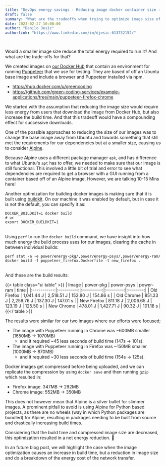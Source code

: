 ```yaml
---
title: "DevOps energy savings - Reducing image docker container size - Part I"
draft: false
summary: "What are the tradeoffs when trying to optimize image size of docker containers"
date: 2023-02-27 10:00:00
author: "Danilo Jesic"
authorlink: "https://www.linkedin.com/in/djesic-613732152/"

---
```


Would a smaller image size reduce the total energy required to run it? And what are the trade-offs for that?

We created images on [our Docker Hub](https://hub.docker.com/u/greencoding) that contain an environment for running [Puppeteer](https://github.com/puppeteer/puppeteer) that we use for testing.
They are based of off an Ubuntu base image and include a browser and Puppeteer installed via npm.
- https://hub.docker.com/u/greencoding
- https://github.com/green-coding-services/example-applications/tree/main/puppeteer-firefox-chrome

We started with the assumption that reducing the image size would require less energy
from users that download the image from Docker Hub, but also increase the build time.
And that this tradeoff would have a compounding effect for successive downloads.

One of the possible approaches to reducing the size of our images was to change the base image
away from Ubuntu and towards something that still met the requirements for our dependencies
but at a smaller size, causing us to consider [Alpine](https://www.alpinelinux.org/).

Because Alpine uses a different package manager `apk`, and has difference to
what Ubuntu's `apt` has to offer, we needed to make sure that our image is still functional.
This involved a little bit of trial and error to see what dependencies are required to get
a browser with a GUI running from a container based off of an Alpine image. However, we are talking 10-15 Mins here!

Another optimization for building docker images is making sure that it is built using [buildkit](https://docs.docker.com/build/buildkit/).
On our machine it was enabled by default, but in case it is not the default, you can specify it as:

```code
DOCKER_BUILDKIT=1 docker build
# or
export DOCKER_BUILDKIT=1
```
\
Using `perf` to run the `docker build` command, we have insight into how much energy
the build process uses for our images, clearing the cache in between individual builds:

```code
perf stat -a -e power/energy-pkg/,power/energy-psys/,power/energy-ram/ docker build -f puppeteer_firefox.Dockerfile -t new_firefox .
```
\
And these are the build results:

{{< table class="ui table" >}}
|    Image    |  power-pkg | power-psys | power-ram |   time   |
|:-----------:|:----------:|:----------:|:---------:|:--------:|
| Old Firefox | 1,041.44 J | 2,518.51 J |  152.80 J | 154.86 s |
|  Old Chrome |  851.33 J  | 2,258.76 J |  137.30 J | 147.01 s |
| New Firefox |  811.18 J  | 2,006.65 J |  123.19 J | 125.50 s |
|  New Chrome |  478.01 J  | 1,427.71 J |  90.32 J  | 101.18 s |
{{</ table >}}

The results were similar for our two images where our efforts were focused;

- The image with Puppeteer running in Chrome was ~600MB smaller (1650MB -> 1070MB)
  + and it required ~45 less seconds of build time (147s -> 101s).
- The image with Puppeteer running in Firefox was ~150MB smaller (1000MB -> 870MB)
  + and it required ~30 less seconds of build time (154s -> 125s).

Docker images get compressed before being uploaded, and we can replicate the compression by using
`docker save` and then running `gzip` which resulted in:

- Firefox image: 347MB -> 282MB
- Chrome image: 552MB -> 350MB

This does not however mean that Alpine is a silver bullet for slimmer images.
A prominent pitfall to avoid is using Alpine for Python based projects,
as there are no wheels (way in which Python packages are bundled) for Alpine,
resulting in packages needing to be built from source and drastically increasing build times.

Considering that the build time and compressed image size are decreased, this optimization resulted in a net energy reduction. 🎉

In an future blog post, we will highlight the case when the image optimization causes an increase in build time, but a reduction in image size and do a breakdown of the energy cost of the network transfer.
